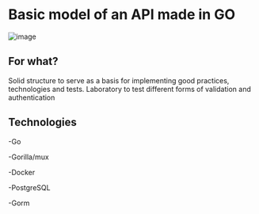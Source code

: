 # Basic model of an API made in GO
![image](https://github.com/user-attachments/assets/c37cb7de-486a-445a-a71f-09a290c29bc5)


## For what?
Solid structure to serve as a basis for implementing good practices, technologies and tests.
Laboratory to test different forms of validation and authentication

## Technologies
-Go

-Gorilla/mux

-Docker

-PostgreSQL

-Gorm
